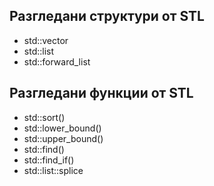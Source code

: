 ## Разгледани структури от STL

* std::vector
* std::list
* std::forward_list

## Разгледани функции от STL
* std::sort()
* std::lower_bound()
* std::upper_bound()
* std::find()
* std::find_if()
* std::list::splice